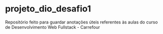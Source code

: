 # projeto_dio_desafio1
Repositório feito para guardar anotações úteis referentes às aulas do curso de Desenvolvimento Web Fullstack - Carrefour
